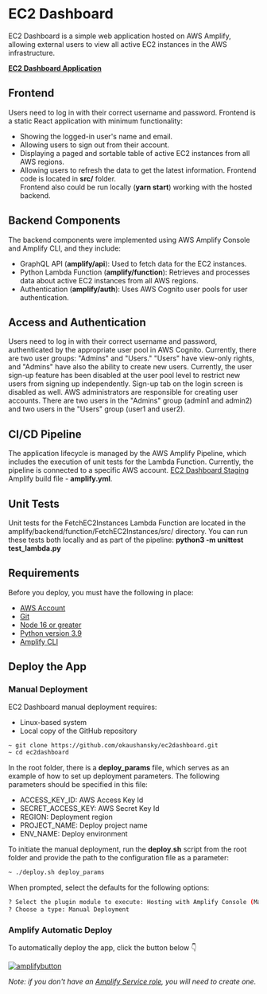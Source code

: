 # EC2 Dashboard

EC2 Dashboard is a simple web application hosted on AWS Amplify, allowing external users to view all active EC2 instances in the AWS infrastructure.

[<b>EC2 Dashboard Application</b>](https://main.d1x56yi7mlda3z.amplifyapp.com/)


## Frontend
Users need to log in with their correct username and password. 
Frontend is a static React application with minimum functionality:
 - Showing the logged-in user's name and email.
 - Allowing users to sign out from their account.
 - Displaying a paged and sortable table of active EC2 instances from all AWS regions.
 - Allowing users to refresh the data to get the latest information.
Frontend code is located in <b>src/</b> folder.  
Frontend also could be run locally (<b>yarn start</b>) working with the hosted backend.

## Backend Components
The backend components were implemented using AWS Amplify Console and Amplify CLI, and they include:
 - GraphQL API (<b>amplify/api</b>): Used to fetch data for the EC2 instances.
 - Python Lambda Function (<b>amplify/function</b>): Retrieves and processes data about active EC2 instances from all AWS regions.
 - Authentication (<b>amplify/auth</b>): Uses AWS Cognito user pools for user authentication.


## Access and Authentication
Users need to log in with their correct username and password, authenticated by the appropriate user pool in AWS Cognito. Currently, there are two user groups: "Admins" and "Users." "Users" have view-only rights, and "Admins" have also the ability to create new users.
Currently, the user sign-up feature has been disabled at the user pool level to restrict new users from signing up independently. Sign-up tab on the login screen is disabled as well.
AWS administrators are responsible for creating user accounts. There are two users in the "Admins" group (admin1 and admin2) and two users in the "Users" group (user1 and user2).


## CI/CD Pipeline
The application lifecycle is managed by the AWS Amplify Pipeline, which includes the execution of unit tests for the Lambda Function. Currently, the pipeline is connected to a specific AWS account.
[EC2 Dashboard Staging](https://main.d1x56yi7mlda3z.amplifyapp.com/)
Amplify build file - <b>amplify.yml</b>.

## Unit Tests
Unit tests for the FetchEC2Instances Lambda Function are located in the amplify/backend/function/FetchEC2Instances/src/ directory. You can run these tests both locally and as part of the pipeline:
<b>python3 -m unittest test_lambda.py</b>

## Requirements
Before you deploy, you must have the following in place:

* [AWS Account](https://aws.amazon.com/account/)
* [Git](https://github.com/git-guides/install-git)
* [Node 16 or greater](https://nodejs.org/en/download/)
* [Python version 3.9](https://www.python.org/downloads/)
* [Amplify CLI](https://aws-amplify.github.io/docs/cli-toolchain/quickstart#quickstart)

## Deploy the App

### Manual Deployment 
EC2 Dashboard manual deployment requires:

* Linux-based system
* Local copy of the GitHub repository
```sh
~ git clone https://github.com/okaushansky/ec2dashboard.git
~ cd ec2dashboard
```

In the root folder, there is a <b>deploy_params</b> file, which serves as an example of how to set up deployment parameters. The following parameters should be specified in this file:

* ACCESS_KEY_ID: AWS Access Key Id
* SECRET_ACCESS_KEY: AWS Secret Key Id
* REGION: Deployment region
* PROJECT_NAME: Deploy project name
* ENV_NAME: Deploy environment

To initiate the manual deployment, run the <b>deploy.sh</b> script from the root folder and provide the path to the configuration file as a parameter:
```sh
~ ./deploy.sh deploy_params
```

When prompted, select the defaults for the following options:
```sh
? Select the plugin module to execute: Hosting with Amplify Console (Managed hosting with custom domains, Continuous deployment)
? Choose a type: Manual Deployment
```

### Amplify Automatic Deploy 
To automatically deploy the app, click the button below 👇

[![amplifybutton](https://oneclick.amplifyapp.com/button.svg)](https://console.aws.amazon.com/amplify/home#/deploy?repo=https://github.com/okaushansky/ec2dashboard)

*Note: if you don't have an [Amplify Service role](https://docs.aws.amazon.com/amplify/latest/userguide/how-to-service-role-amplify-console.html), you will need to create one.* 



